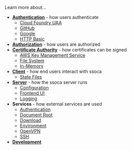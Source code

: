 Learn more about...

 * **[Authentication](authn)** - how users authenticate
    * [Cloud Foundry UAA](authn/uaa)
    * [GitHub](authn/github)
    * [Google](authn/google)
    * [HTTP Basic](authn/http)
 * **[Authorization](authz)** - how users are authorized
 * **[Certificate Authority](certauth)** - how certificates can be signed
    * [AWS Key Management Service](certauth/awskms)
    * [File System](certauth/fs)
    * [In-Memory](certauth/memory)
 * **[Client](client)** - how end users interact with ssoca
    * [State Files](client/state)
 * **[Server](server)** - how the ssoca server runs
    * [Configuration](server/config)
    * [Frontend UI](server/ui)
    * [Logging](server/logging)
 * **Services** - how external services are used
    * [Authentication](service/auth)
    * [Document Root](service/docroot)
    * [Download](service/download)
    * [Environment](service/env)
    * [OpenVPN](service/openvpn)
    * [SSH](service/ssh)
 * **[Development](dev)**
